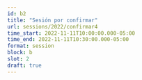 ```yaml
---
id: b2
title: "Sesión por confirmar"
url: sessions/2022/confirmar4 
time_start: 2022-11-11T10:00:00.000-05:00
time_end: 2022-11-11T10:30:00.000-05:00
format: session
block: b
slot: 2
draft: true
---
```



